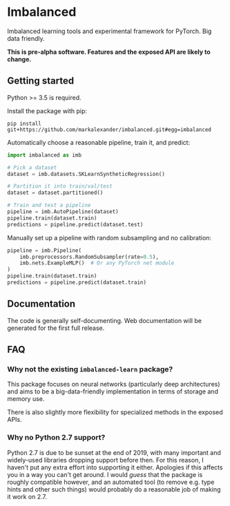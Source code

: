
# Imbalanced

Imbalanced learning tools and experimental framework for PyTorch.
Big data friendly.

**This is pre-alpha software.  Features and the exposed API are likely to
change.**


## Getting started

Python >= 3.5 is required.

Install the package with pip:

    pip install git+https://github.com/markalexander/imbalanced.git#egg=imbalanced


Automatically choose a reasonable pipeline, train it, and predict:

```python
import imbalanced as imb

# Pick a dataset
dataset = imb.datasets.SKLearnSyntheticRegression()

# Partition it into train/val/test
dataset = dataset.partitioned()

# Train and test a pipeline
pipeline = imb.AutoPipeline(dataset)
pipeline.train(dataset.train)
predictions = pipeline.predict(dataset.test)
```

Manually set up a pipeline with random subsampling and no calibration:

```python
pipeline = imb.Pipeline(
    imb.preprocessors.RandomSubsampler(rate=0.5),
    imb.nets.ExampleMLP()  # Or any PyTorch net module
)
pipeline.train(dataset.train)
predictions = pipeline.predict(dataset.train)
```


## Documentation

The code is generally self-documenting.  Web documentation will be generated
for the first full release.


## FAQ

### **Why not the existing `imbalanced-learn` package?**

This package focuses on neural networks (particularly deep architectures) and
aims to be a big-data-friendly implementation in terms of storage and memory
use.

There is also slightly more flexibility for specialized methods in the exposed
APIs.

### **Why no Python 2.7 support?**

Python 2.7 is due to be sunset at the end of 2019, with many important and
widely-used libraries dropping support before then.  For this reason, I haven't
put any extra effort into supporting it either.  Apologies if this affects you
in a way you can't get around.  I would *guess* that the package is roughly
compatible however, and an automated tool (to remove e.g. type hints and other
such things) would probably do a reasonable job of making it work on 2.7.
